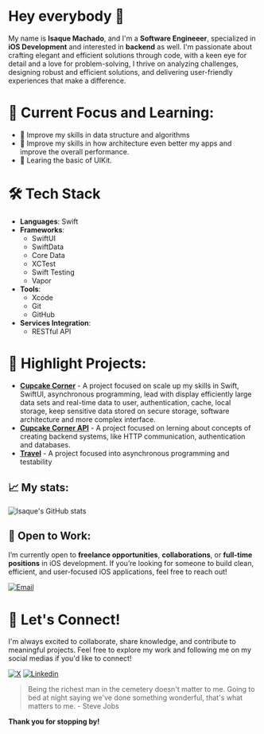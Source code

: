 # Hey everybody 👋

My name is **Isaque Machado**, and I'm a **Software Engineeer**, specialized in **iOS Development** and interested in **backend** as well. I'm passionate about crafting elegant and efficient solutions through code, with a keen eye for detail and a love for problem-solving, I thrive on analyzing challenges, designing robust and efficient solutions, and delivering user-friendly experiences that make a difference.<br>

# 🎯 Current Focus and Learning:
- 🥞 Improve my skills in data structure and algorithms
- 🧠 Improve my skills in how architecture even better my apps and improve the overall performance.
- 📲 Learing the basic of UIKit.

# 🛠️ Tech Stack  
- **Languages**: Swift  
- **Frameworks**:
  - SwiftUI
  - SwiftData
  - Core Data
  - XCTest
  - Swift Testing
  - Vapor
- **Tools**:
  -  Xcode
  -  Git
  -  GitHub
- **Services Integration**:
  - RESTful API

# 🌟 Highlight Projects:
- [**Cupcake Corner**](https://github.com/isaqueDaSilva/Cupcake-Corner.git) - A project focused on scale up my skills in Swift, SwiftUI, asynchronous programming, lead with display efficiently large data sets and real-time data to user, authentication, cache, local storage, keep sensitive data stored on secure storage, software architecture and more complex interface. <br>
- [**Cupcake Corner API**](https://github.com/isaqueDaSilva/CupcakeCornerAPI.git) - A project focused on lerning about concepts of creating backend systems, like HTTP communication, authentication and databases. <br>
- [**Travel**](https://github.com/isaqueDaSilva/Travel.git) - A project focused into asynchronous programming and testability <br>

## 📈 My stats:
![Isaque's GitHub stats](https://github-readme-stats.vercel.app/api?username=isaqueDaSilva&show_icons=true&theme=radical)

## 🚀 Open to Work:
I’m currently open to **freelance opportunities**, **collaborations**, or **full-time positions** in iOS development. If you’re looking for someone to build clean, efficient, and user-focused iOS applications, feel free to reach out! <br>

[![Email](https://skillicons.dev/icons?i=gmail)](mailto:isaqued@icloud.com)

# 📣 Let's Connect!  
I'm always excited to collaborate, share knowledge, and contribute to meaningful projects. Feel free to explore my work and following me on my social medias if you'd like to connect!  <br>

[![X](https://img.shields.io/badge/X-000000?style=for-the-badge&logo=x&logoColor=white)](https://x.com/dev_zaquin?s=21)
[![Linkedin](https://img.shields.io/badge/LinkedIn-0077B5?style=for-the-badge&logo=linkedin&logoColor=white)](https://www.linkedin.com/in/isaquedasilva)
<!-- [![Medium](https://img.shields.io/badge/Medium-12100E?style=for-the-badge&logo=medium&logoColor=white)](https://isaquemach.medium.com) -->

> Being the richest man in the cemetery doesn't matter to me. Going to bed at night saying we've done something wonderful, that's what matters to me. - Steve Jobs
> 
**Thank you for stopping by!**
<!--
**isaqueDaSilva/isaqueDaSilva** is a ✨ _special_ ✨ repository because its `README.md` (this file) appears on your GitHub profile.

Here are some ideas to get you started:

- 🔭 I’m currently working on ...
- 🌱 I’m currently learning ...
- 👯 I’m looking to collaborate on ...
- 🤔 I’m looking for help with ...
- 💬 Ask me about ...
- 📫 How to reach me: ...
- 😄 Pronouns: ...
- ⚡ Fun fact: ...
-->
